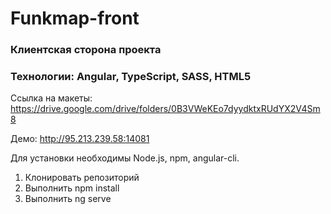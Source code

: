 # Funkmap-front
### Клиентская сторона проекта
### Технологии: Angular, TypeScript, SASS, HTML5

Ссылка на макеты: https://drive.google.com/drive/folders/0B3VWeKEo7dyydktxRUdYX2V4Sm8

Демо: http://95.213.239.58:14081

Для установки необходимы Node.js, npm, angular-cli.


1.  Клонировать репозиторий
2.  Выполнить npm install
3.  Выполнить ng serve
